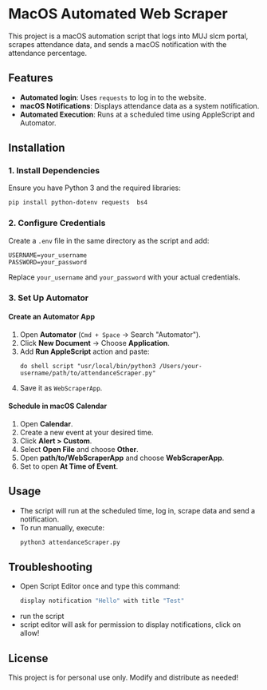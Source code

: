# MacOS Automated Web Scraper

This project is a macOS automation script that logs into MUJ slcm portal, scrapes attendance data, and sends a macOS notification with the attendance percentage.

## Features
- **Automated login**: Uses `requests` to log in to the website.
- **macOS Notifications**: Displays attendance data as a system notification.
- **Automated Execution**: Runs at a scheduled time using AppleScript and Automator.

## Installation

### 1. Install Dependencies
Ensure you have Python 3 and the required libraries:
```bash
pip install python-dotenv requests  bs4
```

### 2. Configure Credentials
Create a `.env` file in the same directory as the script and add:
```
USERNAME=your_username
PASSWORD=your_password
```
Replace `your_username` and `your_password` with your actual credentials.

### 3. Set Up Automator

#### Create an Automator App
1. Open **Automator** (`Cmd + Space` → Search "Automator").
2. Click **New Document** → Choose **Application**.
3. Add **Run AppleScript** action and paste:
   ```applescript
   do shell script "usr/local/bin/python3 /Users/your-username/path/to/attendanceScraper.py"
   ```
4. Save it as `WebScraperApp`.

#### Schedule in macOS Calendar
1. Open **Calendar**.
2. Create a new event at your desired time.
3. Click **Alert > Custom**.
4. Select **Open File** and choose **Other**.
5. Open **path/to/WebScraperApp** and choose **WebScraperApp**.
6. Set to open **At Time of Event**.

## Usage
- The script will run at the scheduled time, log in, scrape data and send a notification.
- To run manually, execute:
  ```bash
  python3 attendanceScraper.py
  ```

## Troubleshooting
- Open Script Editor once and type this command:
    ```bash
    display notification "Hello" with title "Test"
    ```
- run the script
- script editor will ask for permission to display notifications, click on allow!

## License
This project is for personal use only. Modify and distribute as needed!